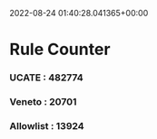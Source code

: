 2022-08-24 01:40:28.041365+00:00
# Rule Counter 
 ### UCATE : 482774

 ### Veneto : 20701

 ### Allowlist : 13924